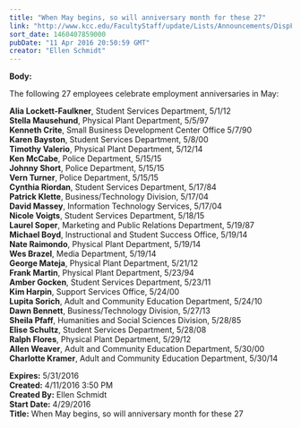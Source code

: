 ```yaml
---
title: "When May begins, so will anniversary month for these 27"
link: "http://www.kcc.edu/FacultyStaff/update/Lists/Announcements/DispForm.aspx?ID=2202"
sort_date: 1460407859000
pubDate: "11 Apr 2016 20:50:59 GMT"
creator: "Ellen Schmidt"
---
```


<div><b>Body:</b> <div class="ExternalClass2114DDF7B73C430DBF03F47E616D1901"><p>​The following 27 employees celebrate employment anniversaries in May:</p>
<p><strong>Alia Lockett-Faulkner</strong>, Student Services Department, 5/1/12<br /><strong>Stella Mausehund</strong>, Physical Plant Department, 5/5/97<br /><strong>Kenneth Crite</strong>, Small Business Development Center Office 5/7/90<br /><strong>Karen Bayston</strong>, Student Services Department, 5/8/00<br /><strong>Timothy Valerio</strong>, Physical Plant Department, 5/12/14<br /><strong>Ken McCabe</strong>, Police Department, 5/15/15<br /><strong>Johnny Short</strong>, Police Department, 5/15/15<br /><strong>Vern Turner</strong>, Police Department, 5/15/15<br /><strong>Cynthia Riordan</strong>, Student Services Department, 5/17/84<br /><strong>Patrick Klette</strong>, Business/Technology Division, 5/17/04<br /><strong>David Massey</strong>, Information Technology Services, 5/17/04<br /><strong>Nicole Voigts</strong>, Student Services Department, 5/18/15<br /><strong>Laurel Soper</strong>, Marketing and Public Relations Department, 5/19/87<br /><strong>Michael Boyd</strong>, Instructional and Student Success Office, 5/19/14<br /><strong>Nate Raimondo</strong>, Physical Plant Department, 5/19/14<br /><strong>Wes Brazel</strong>, Media Department, 5/19/14<br /><strong>George Mateja</strong>, Physical Plant Department, 5/21/12<br /><strong>Frank Martin</strong>, Physical Plant Department, 5/23/94<br /><strong>Amber Gocken</strong>, Student Services Department, 5/23/11<br /><strong>Kim Harpin</strong>, Support Services Office, 5/24/00<br /><strong>Lupita Sorich</strong>, Adult and Community Education Department, 5/24/10<br /><strong>Dawn Bennett</strong>, Business/Technology Division, 5/27/13<br /><strong>Sheila Pfaff</strong>, Humanities and Social Sciences Division, 5/28/85<br /><strong>Elise Schultz</strong>, Student Services Department, 5/28/08<br /><strong>Ralph Flores</strong>, Physical Plant Department, 5/29/12<br /><strong>Allen Weaver</strong>, Adult and Community Education Department, 5/30/00<br /><strong>Charlotte Kramer</strong>, Adult and Community Education Department, 5/30/14</p></div></div>
<div><b>Expires:</b> 5/31/2016</div>
<div><b>Created:</b> 4/11/2016 3:50 PM</div>
<div><b>Created By:</b> Ellen Schmidt</div>
<div><b>Start Date:</b> 4/29/2016</div>
<div><b>Title:</b> When May begins, so will anniversary month for these 27</div>

